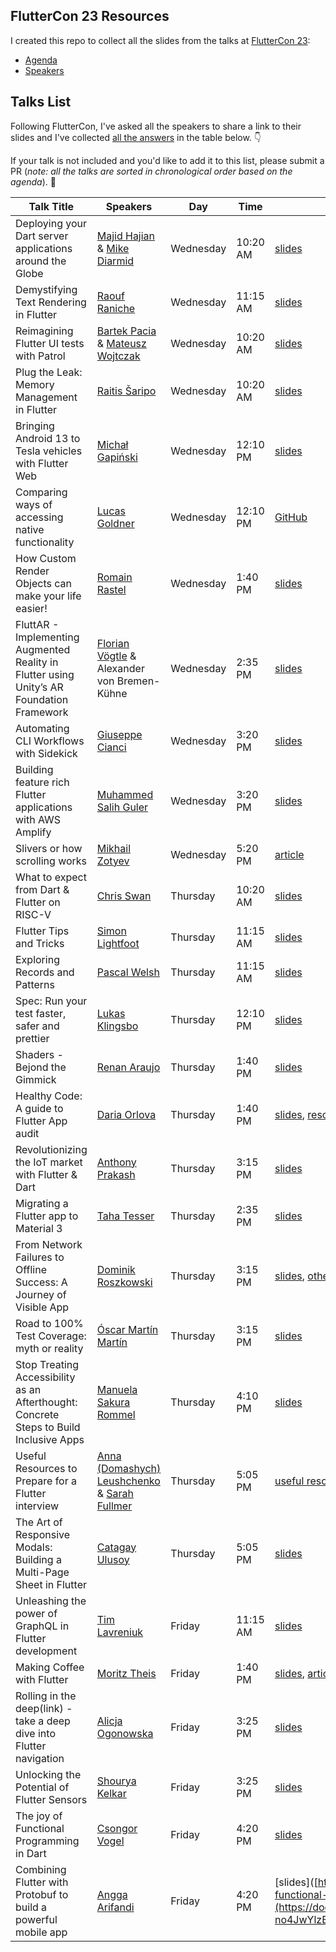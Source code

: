 ## FlutterCon 23 Resources

I created this repo to collect all the slides from the talks at [FlutterCon 23](https://fluttercon.dev/):

- [Agenda](https://fluttercon.dev/agenda/)
- [Speakers](https://fluttercon.dev/speakers/)

## Talks List

Following FlutterCon, I've asked all the speakers to share a link to their slides and I've collected [all the answers](https://twitter.com/biz84/status/1677621155769753601) in the table below. 👇

If your talk is not included and you'd like to add it to this list, please submit a PR (_note: all the talks are sorted in chronological order based on the agenda_). 🙏

| Talk Title                                                                                           | Speakers                                                                                                            | Day       | Time     | Resources  |
| ---------------------------------------------------------------------------------------------------- | ------------------------------------------------------------------------------------------------------------------- | --------- | -------- | ---------- |
| Deploying your Dart server applications around the Globe                                             | [Majid Hajian](https://twitter.com/mhadaily) & [Mike Diarmid](https://twitter.com/mikediarmid)                      | Wednesday | 10:20 AM | [slides](https://invertase.slides.com/mikediarmid/globe) |
| Demystifying Text Rendering in Flutter                                                               | [Raouf Raniche](https://twitter.com/raoufrahiche)                                                                   | Wednesday | 11:15 AM | [slides](https://docs.google.com/presentation/d/1aGpzwXTj_JbNnRyIoXXSzVcEsBnYKhq_6J7eXX3VvMA/edit#slide=id.p)
| Reimagining Flutter UI tests with Patrol                                                             | [Bartek Pacia](https://twitter.com/bartekpacia) & [Mateusz Wojtczak](https://twitter.com/matiwojt)                  | Wednesday | 10:20 AM | [slides](https://docs.google.com/presentation/d/e/2PACX-1vSPuEU-QszHJA_Hgc6MzFDlfcVg92ucFaR_W1zs_BATGV9DeP-XyUeveyhmAXjAYriHFJrGi_fyuJ7w/pub?start=false&loop=false&delayms=3000#slide=id.gd223d3296d_0_0) |
| Plug the Leak: Memory Management in Flutter                                                          | [Raitis Šaripo](https://twitter.com/RaitisSaripo)                                                                   | Wednesday | 10:20 AM | [slides](https://docs.google.com/presentation/d/1VSGr2JlYVEpkwQe3yMYYqM8qADeSrBCoOep_5-Q5-xE/edit#slide=id.g2514551afd1_0_7) |
| Bringing Android 13 to Tesla vehicles with Flutter Web                                               | [Michał Gapiński](https://twitter.com/mikegapinski)                                                                 | Wednesday | 12:10 PM | [slides](https://github.com/mikegapinski/fluttercon-berlin-2023/blob/main/FlutterCon-2023-Bringing-Android-13-to-Tesla-vehicles-with-Flutter-Web.pdf) |
| Comparing ways of accessing native functionality                                                     | [Lucas Goldner](https://twitter.com/LucasGoldner)                                                                   | Wednesday | 12:10 PM | [GitHub](https://github.com/lucas-goldner/fluttercon_2023_presentation) |
| How Custom Render Objects can make your life easier!                                                 | [Romain Rastel](https://twitter.com/lets4r)                                                                         | Wednesday | 1:40 PM | [slides](https://docs.google.com/presentation/d/e/2PACX-1vRspqUZG0PhvaKRumFEyLGXqfnN2CqrM0onTVWBJSxU9Zt-0qb079iyCfoX6Ldq7eJVnMIvcyQwMTtn/pub?start=true&loop=false&delayms=3000#slide=id.p) |
| FluttAR - Implementing Augmented Reality in Flutter using Unity’s AR Foundation Framework            | [Florian Vögtle](https://twitter.com/florian_voegtle) & Alexander von Bremen-Kühne                                  | Wednesday | 2:35 PM | [slides](https://drive.google.com/drive/folders/1-NSqFoQ_UWu6wFeKMmqp-Rx6oWeUx37r)
| Automating CLI Workflows with Sidekick                                                               | [Giuseppe Cianci](https://twitter.com/PepeCianci)                                                                   | Wednesday | 3:20 PM | [slides](https://docs.google.com/presentation/d/1_NkDHcqE4Tw8M_mCcQozSRn_x4tY5SiRZNbKe_ZejW8/edit#slide=id.g2565428690f_0_60) |
| Building feature rich Flutter applications with AWS Amplify                                          | [Muhammed Salih Guler](https://twitter.com/salihgueler)                                                             | Wednesday | 3:20 PM | [slides](https://speakerdeck.com/salihgueler/fluttercon-2023-flutter-talk) |
| Slivers or how scrolling works                                                                       | [Mikhail Zotyev](https://twitter.com/MbIXJkee)                                                                      | Wednesday | 5:20 PM | [article](https://medium.com/@mbixjkee1392/slivers-or-how-scrolling-works-c6082f2c6b57) |
| What to expect from Dart & Flutter on RISC-V                                                         | [Chris Swan](https://twitter.com/cpswan)                                                                            | Thursday | 10:20 AM | [slides](https://www.slideshare.net/cpswan/fluttercon-berlin-23-dart-flutter-on-riscv) |
| Flutter Tips and Tricks                                                                              | [Simon Lightfoot](https://twitter.com/devangelslondon)                                                              | Thursday | 11:15 AM | [slides](https://docs.google.com/presentation/d/1az1lb-p-aI6abv6w-jgMXKCKbl6qwfEwwR98mbJavbE/edit#slide=id.g25bc445820_0_0) |
| Exploring Records and Patterns                                                                       | [Pascal Welsh](https://twitter.com/passsy)                                                                          | Thursday | 11:15 AM | [slides](https://docs.google.com/presentation/d/10qpjH16WISV5lYV1bR0r3USB4ggjReA7PjcyK1KyhDE/edit#slide=id.g14d15a4acf1_0_10) |
| Spec: Run your test faster, safer and prettier                                                       | [Lukas Klingsbo](https://twitter.com/spydon)                                                                        | Thursday | 12:10 PM | [slides](https://docs.google.com/presentation/d/1G9MEiw5Uaevz82aiCAu28F1sIU1311SuX_IN8Rc8FZo/edit#slide=id.p) |
| Shaders - Bejond the Gimmick                                                                         | [Renan Araujo](https://twitter.com/reNotANumber)                                                                    | Thursday | 1:40 PM  | [slides](https://github.com/renancaraujo/slides/tree/master/Shaders%20Beyond%20the%20gimmick%20-%202023)
| Healthy Code: A guide to Flutter App audit                                                           | [Daria Orlova](https://twitter.com/dariadroid)                                                                      | Thursday | 1:40 PM  | [slides](https://docs.google.com/presentation/d/1CIeR8FLSYTZ-MjEsPd5meIHsls9fZZqi4rgWt452kOI/edit#slide=id.sUXX04VY), [resources](https://github.com/darjaorlova/fluttercon23-code-audit-resources) |
| Revolutionizing the IoT market with Flutter & Dart                                                   | [Anthony Prakash](https://twitter.com/anthonyvprakash)                                                              | Thursday | 3:15 PM  | [slides](https://docs.google.com/presentation/d/1zIDwESp2e-tDDq8rX026wboZ9HCWmwCHQw3gk7ObgrY/edit#slide=id.p) |
| Migrating a Flutter app to Material 3                                                                | [Taha Tesser](https://twitter.com/TahaTesser)                                                                       | Thursday | 2:35 PM  | [slides](https://docs.google.com/presentation/d/1uh1h8LT9noolQbxD9aafCOBFdBpRHZapegqAwWDmeG0/edit#slide=id.g256d7d944ab_0_0) |
| From Network Failures to Offline Success: A Journey of Visible App                                   | [Dominik Roszkowski](https://twitter.com/OrestesGaolin)                                                             | Thursday | 3:15 PM  | [slides](https://drive.google.com/file/d/14gYa6XgK7wH9TEqZI61zj2jPLE_Hp46U/view), [other materials](https://roszkowski.dev/offline/) |
| Road to 100% Test Coverage: myth or reality                                                          | [Óscar Martín Martín](https://twitter.com/OscarMartinDEV)                                                           | Thursday | 3:15 PM  | [slides](https://docs.google.com/presentation/d/e/2PACX-1vQA9W7WsZlt7SwnHHou-1NuelP7gTsMz96iVGINrGtiHw5GEzWopkSB5IZET406cRHE7UhXZ4QvX4Fo/pub?start=false&loop=false&delayms=60000#slide=id.p) |
| Stop Treating Accessibility as an Afterthought: Concrete Steps to Build Inclusive Apps               | [Manuela Sakura Rommel](https://twitter.com/ManuSakuraRo)                                                           | Thursday | 4:10 PM  | [slides](https://docs.google.com/presentation/d/1d5mwGuNIlBfSeQzu5Nw_D6TNey4d4npxTrBsOhw-ufU/edit#slide=id.g1e45f6fe148_3_5) |
| Useful Resources to Prepare for a Flutter interview                                                  | [Anna (Domashych) Leushchenko](https://twitter.com/AnnaLeushchenko) & [Sarah Fullmer](https://twitter.com/FullmerS) | Thursday | 5:05 PM  | [useful resources](https://foxanna.notion.site/foxanna/Preparing-for-Flutter-interview-2778d5d29b3f4a24a3452dd852c5b38e) |
| The Art of Responsive Modals: Building a Multi-Page Sheet in Flutter                                 | [Catagay Ulusoy](https://twitter.com/ulusoyapps)                                                                    | Thursday | 5:05 PM  | [slides](https://docs.google.com/presentation/d/1BI1tUkqtvmxhxJxldHbRY8vJuI3YrbiAPDLzheyrUKo/edit#slide=id.g13c8b6df8ba_0_0) | 
| Unleashing the power of GraphQL in Flutter development                                               | [Tim Lavreniuk](https://twitter.com/t_lavrk)                                                                        | Friday   | 11:15 AM | [slides](https://slides.com/timofeylavrenyuk/unleashing-the-power-of-graphql-in-flutter-development) |
| Making Coffee with Flutter                                                                           | [Moritz Theis](https://twitter.com/MoritzTheis)                                                                     | Friday   | 1:40 PM | [slides](https://drive.google.com/file/d/1lZ24S4bxNon-dfeTXI263zDUgHCN_O1-/view), [article](https://medium.com/snapp-x/flutter-on-embedded-devices-7070b5907b91) |
| Rolling in the deep(link) - take a deep dive into Flutter navigation                                 | [Alicja Ogonowska](https://twitter.com/AlicjaOgonowska)                                                             | Friday   | 3:25 PM | [slides](https://docs.google.com/presentation/d/1K69pyDKjtg_jwdgh9riT_myLIzNtiTU_DE63NETBM3s/mobilepresent#slide=id.p)
| Unlocking the Potential of Flutter Sensors                                                           | [Shourya Kelkar](https://twitter.com/funwaycoding)                                                                  | Friday   | 3:25 PM | [slides](https://www.canva.com/design/DAFm1xGpbF8/YOHsE_-Siraw6gsLRnvcZg/edit) |
| The joy of Functional Programming in Dart                                                            | [Csongor Vogel](https://twitter.com/GerfalconVogel)                                                                 | Friday   | 4:20 PM | [slides](https://speakerdeck.com/gerfalcon/the-joy-of-functional-programming-in-dart-number-ftcon23) |
| Combining Flutter with Protobuf to build a powerful mobile app                                        | [Angga Arifandi](https://twitter.com/anggadwia_)                                                                   | Friday   | 4:20 PM | [slides]([https://speakerdeck.com/gerfalcon/the-joy-of-functional-programming-in-dart-number-ftcon23](https://docs.google.com/presentation/d/15U60nQHZVR1VejP9xR-no4JwYlzBLNynTPF_jlZGbQI/edit?usp=sharing) |

